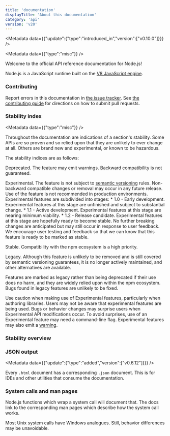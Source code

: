 ```yaml
---
title: 'documentation'
displayTitle: 'About this documentation'
category: 'api'
version: 'v20'
---
```


<Metadata data={{"update":{"type":"introduced_in","version":["v0.10.0"]}}} />

<Metadata data={{"type":"misc"}} />

Welcome to the official API reference documentation for Node.js!

Node.js is a JavaScript runtime built on the [V8 JavaScript engine][].

### Contributing

Report errors in this documentation in [the issue tracker][]. See
[the contributing guide][] for directions on how to submit pull requests.

### Stability index

<Metadata data={{"type":"misc"}} />

Throughout the documentation are indications of a section's stability. Some APIs
are so proven and so relied upon that they are unlikely to ever change at all.
Others are brand new and experimental, or known to be hazardous.

The stability indices are as follows:

<Stability stability={0}>

Deprecated. The feature may emit warnings. Backward compatibility is not guaranteed.

</Stability>

<Stability stability={1}>

Experimental. The feature is not subject to [semantic versioning][] rules. Non-backward compatible changes or removal may occur in any future release. Use of the feature is not recommended in production environments. Experimental features are subdivided into stages: * 1.0 - Early development. Experimental features at this stage are unfinished   and subject to substantial change. * 1.1 - Active development. Experimental features at this stage are nearing   minimum viability. * 1.2 - Release candidate. Experimental features at this stage are hopefully   ready to become stable. No further breaking changes are anticipated but may   still occur in response to user feedback. We encourage user testing and   feedback so that we can know that this feature is ready to be marked as   stable.

</Stability>

<Stability stability={2}>

Stable. Compatibility with the npm ecosystem is a high priority.

</Stability>

<Stability stability={3}>

Legacy. Although this feature is unlikely to be removed and is still covered by semantic versioning guarantees, it is no longer actively maintained, and other alternatives are available.

</Stability>

Features are marked as legacy rather than being deprecated if their use does no
harm, and they are widely relied upon within the npm ecosystem. Bugs found in
legacy features are unlikely to be fixed.

Use caution when making use of Experimental features, particularly when
authoring libraries. Users may not be aware that experimental features are being
used. Bugs or behavior changes may surprise users when Experimental API
modifications occur. To avoid surprises, use of an Experimental feature may need
a command-line flag. Experimental features may also emit a [warning][].

### Stability overview

### JSON output

<Metadata data={{"update":{"type":"added","version":["v0.6.12"]}}} />

Every `.html` document has a corresponding `.json` document. This is for IDEs
and other utilities that consume the documentation.

### System calls and man pages

Node.js functions which wrap a system call will document that. The docs link
to the corresponding man pages which describe how the system call works.

Most Unix system calls have Windows analogues. Still, behavior differences may
be unavoidable.

[V8 JavaScript engine]: https://v8.dev/
[semantic versioning]: https://semver.org/
[the contributing guide]: https://github.com/nodejs/node/blob/HEAD/CONTRIBUTING.md
[the issue tracker]: https://github.com/nodejs/node/issues/new
[warning]: /api/v20/process#event-warning
